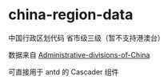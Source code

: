 # china-region-data
中国行政区划代码 省市级三级（暂不支持港澳台）

数据来自 [Administrative-divisions-of-China](https://github.com/modood/Administrative-divisions-of-China)

可直接用于 antd 的 Cascader 组件
